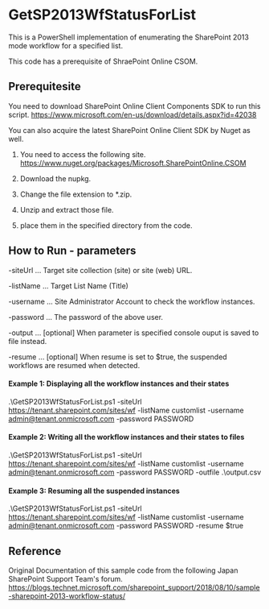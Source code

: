 # GetSP2013WfStatusForList 

This is a PowerShell implementation of enumerating the SharePoint 2013 mode workflow for a specified list.

This code has a prerequisite of ShraePoint Online CSOM.

## Prerequitesite
You need to download SharePoint Online Client Components SDK to run this script.
https://www.microsoft.com/en-us/download/details.aspx?id=42038

You can also acquire the latest SharePoint Online Client SDK by Nuget as well.

1. You need to access the following site. 
https://www.nuget.org/packages/Microsoft.SharePointOnline.CSOM

2. Download the nupkg.
3. Change the file extension to *.zip.
4. Unzip and extract those file.
5. place them in the specified directory from the code. 

## How to Run - parameters

-siteUrl ... Target site collection (site) or site (web) URL.

-listName ... Target List Name (Title)

-username ... Site Administrator Account to check the workflow instances.

-password ... The password of the above user.

-output   ... [optional] When parameter is specified console ouput is saved to file instead.

-resume   ... [optional] When resume is set to $true, the suspended workflows are resumed when detected.


#### Example 1: Displaying all the workflow instances and their states
.\GetSP2013WfStatusForList.ps1 -siteUrl https://tenant.sharepoint.com/sites/wf -listName customlist -username admin@tenant.onmicrosoft.com -password PASSWORD

#### Example 2: Writing all the workflow instances and their states to files
.\GetSP2013WfStatusForList.ps1 -siteUrl https://tenant.sharepoint.com/sites/wf -listName customlist -username admin@tenant.onmicrosoft.com -password PASSWORD -outfile .\output.csv

#### Example 3: Resuming all the suspended instances
.\GetSP2013WfStatusForList.ps1 -siteUrl https://tenant.sharepoint.com/sites/wf -listName customlist -username admin@tenant.onmicrosoft.com -password PASSWORD -resume $true








## Reference
Original Documentation of this sample code from the following Japan SharePoint Support Team's forum.
https://blogs.technet.microsoft.com/sharepoint_support/2018/08/10/sample-sharepoint-2013-workflow-status/
